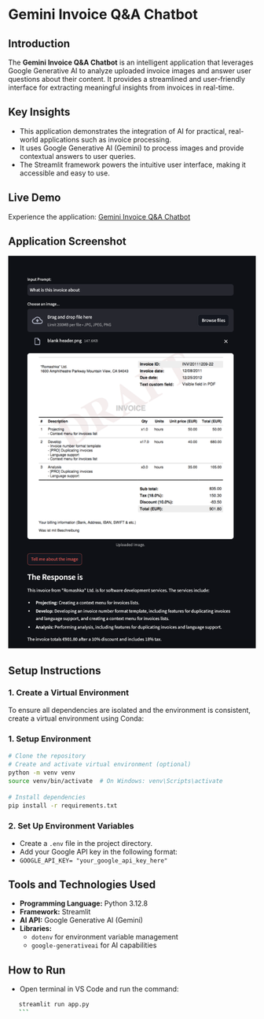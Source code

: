 # Gemini Invoice Q&A Chatbot

## Introduction

The **Gemini Invoice Q&A Chatbot** is an intelligent application that leverages Google Generative AI to analyze uploaded invoice images and answer user questions about their content. It provides a streamlined and user-friendly interface for extracting meaningful insights from invoices in real-time.

## Key Insights

- This application demonstrates the integration of AI for practical, real-world applications such as invoice processing.
- It uses Google Generative AI (Gemini) to process images and provide contextual answers to user queries.
- The Streamlit framework powers the intuitive user interface, making it accessible and easy to use.

## Live Demo

Experience the application: [Gemini Invoice Q&A Chatbot](https://invoice-tracker-app-jahanzaib.streamlit.app/)

## Application Screenshot

![Application Screenshot](./image.png)

## Setup Instructions

### 1. Create a Virtual Environment

To ensure all dependencies are isolated and the environment is consistent, create a virtual environment using Conda:

### 1. **Setup Environment**

```bash
# Clone the repository
# Create and activate virtual environment (optional)
python -m venv venv
source venv/bin/activate  # On Windows: venv\Scripts\activate

# Install dependencies
pip install -r requirements.txt
```

### 2. Set Up Environment Variables

- Create a `.env` file in the project directory.
- Add your Google API key in the following format:
- `GOOGLE_API_KEY= "your_google_api_key_here"`

## Tools and Technologies Used

- **Programming Language:** Python 3.12.8
- **Framework:** Streamlit
- **AI API:** Google Generative AI (Gemini)
- **Libraries:**
  - `dotenv` for environment variable management
  - `google-generativeai` for AI capabilities

## How to Run

- Open terminal in VS Code and run the command:

````sh
   streamlit run app.py
   ```
````
